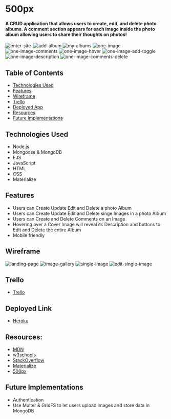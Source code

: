 
# 500px

#### A CRUD application that allows users to create, edit, and delete photo albums. A comment section appears for each image inside the photo album allowing users to share their thoughts on photos!

<img src="./images/site/enter-site.png" alt="enter-site"/>
<img src="./images/site/my-albums-empty.png" alt=""/>
<img src="./images/site/add-album.png" alt="add-album"/>
<img src="./images/site/my-albums.png" alt="my-albums"/>
<img src="./images/site/one-image.png" alt="one-image"/>
<img src="./images/site/one-image-comments.png" alt="one-image-comments"/>
<img src="./images/site/one-image-hover.png" alt="one-image-hover"/>
<img src="./images/site/one-image-add-toggle.png" alt="one-image-add-toggle"/>
<img src="./images/site/one-image-description.png" alt="one-image-description"/>
<img src="./images/site/one-image-comments-delete.png" alt="one-image-comments-delete"/>

## Table of Contents
- [Technologies Used](#technologiesused)
- [Features](#features)
- [Wireframe](#wireframe)
- [Trello](#trello)
- [Deployed App](#deployment)
- [Resources](#resources)
- [Future Implementations](#futureimplementations)

## <a name="technologiesused"></a> Technologies Used
- Node.js
- Mongoose & MongoDB
- EJS
- JavaScript
- HTML
- CSS
- Materialize

## <a name="features"></a> Features
- Users can Create Update Edit and Delete a photo Album
- Users can Create Update Edit and Delete singe Images in a photo Album
- Users can Create and Delete Comments on an Image
- Hovering over a Cover Image will reveal its Description and buttons to Edit and Delete the entire Album
- Mobile friendly

## <a name="wireframe"></a> Wireframe
<img src="./images/wireframe/landing.png" alt="landing-page"/>
<img src="./images/wireframe/image-gallery.png" alt="image-gallery"/>
<img src="./images/wireframe/single-image.png" alt="single-image"/>
<img src="./images/wireframe/edit-single-image.png" alt="edit-single-image"/>

## <a name="trello"></a> Trello
- [Trello](https://trello.com/b/LMywPsTV/500px)

## <a name="deployment"></a> Deployed Link
- [Heroku](https://peter-lam-500px.herokuapp.com/)

## <a name="resources"></a> Resources:
- [MDN](https://developer.mozilla.org/en-US/)
- [w3schools](https://www.w3schools.com/)
- [StackOverflow](https://stackoverflow.com/)
- [Materialize](https://materializecss.com/)
- [500px](https://500px.com/)

## <a name="futureimplementations"></a> Future Implementations
- Authentication
- Use Multer & GridFS to let users upload images and store data in MongoDB
